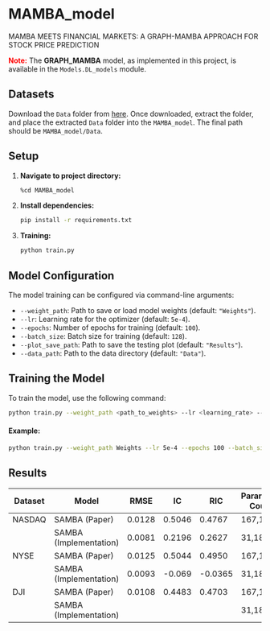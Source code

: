 # MAMBA_model
MAMBA MEETS FINANCIAL MARKETS: A GRAPH-MAMBA APPROACH FOR STOCK PRICE PREDICTION

<strong style="color: red">Note:</strong> The <strong>GRAPH_MAMBA</strong> model, as implemented in this project, is available in the <code>Models.DL_models</code> module. 
## Datasets

Download the `Data` folder from [here](https://drive.google.com/drive/folders/1OK8g1Ov-uNpt92S2xVsdZ6vFbvhvZGD_?usp=sharing). Once downloaded, extract the folder, and place the extracted `Data` folder into the `MAMBA_model`. The final path should be `MAMBA_model/Data`.

## Setup

1. **Navigate to project directory:**
   ```bash
   %cd MAMBA_model
   ```

2. **Install dependencies:**
   ```bash
   pip install -r requirements.txt
   ```

3. **Training:**
    ```bash
    python train.py
    ```

## Model Configuration

The model training can be configured via command-line arguments:

- `--weight_path`: Path to save or load model weights (default: `"Weights"`).
- `--lr`: Learning rate for the optimizer (default: `5e-4`).
- `--epochs`: Number of epochs for training (default: `100`).
- `--batch_size`: Batch size for training (default: `128`).
- `--plot_save_path`: Path to save the testing plot (default: `"Results"`).
- `--data_path`: Path to the data directory (default: `"Data"`).

## Training the Model

To train the model, use the following command:

```bash
python train.py --weight_path <path_to_weights> --lr <learning_rate> --epochs <num_epochs> --batch_size <batch_size> --plot_save_path <plot_save_path> --data_path <data_path>
```

#### Example:

```bash
python train.py --weight_path Weights --lr 5e-4 --epochs 100 --batch_size 128 --plot_save_path Results --data_path Data
```

## Results

| **Dataset** | **Model**               | **RMSE** | **IC**   | **RIC**  | **Parameter Count** |
|-------------|-------------------------|----------|----------|----------|---------------------|
| NASDAQ      | SAMBA (Paper)           | 0.0128   | 0.5046   | 0.4767   | 167,178             |
|             | SAMBA (Implementation)  | 0.0081   | 0.2196   | 0.2627   | 31,189              |
| NYSE        | SAMBA (Paper)           | 0.0125   | 0.5044   | 0.4950   | 167,178             |
|             | SAMBA (Implementation)  | 0.0093   | -0.069   | -0.0365  | 31,189              |
| DJI         | SAMBA (Paper)           | 0.0108   | 0.4483   | 0.4703   | 167,178             |
|             | SAMBA (Implementation)  |          |          |          | 31,189              |














